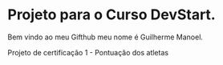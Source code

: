 # Projeto para o Curso DevStart.

Bem vindo ao meu Gifthub meu nome é Guilherme Manoel.

Projeto de certificação 1 - Pontuação dos atletas
